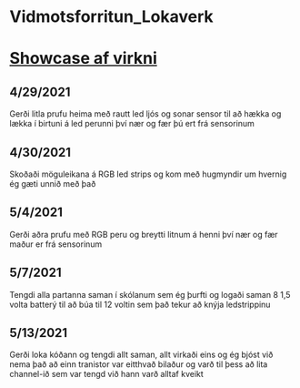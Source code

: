 # Vidmotsforritun_Lokaverk

<h1> <a href="https://youtu.be/On265IPyBzQ">Showcase af virkni</a> </h1>

<h2> 4/29/2021 </h2>
 
 <p> Gerði litla prufu heima með rautt led ljós og sonar sensor til að hækka og lækka í birtuni á led perunni því nær og fær þú ert frá sensorinum </p>
  
<h2> 4/30/2021 </h2>
 
 <p> Skoðaði möguleikana á RGB led strips og kom með hugmyndir um hvernig ég gæti unnið með það </p>
 
 <h2> 5/4/2021 </h2>
 	<p> Gerði aðra prufu með RGB peru og breytti litnum á henni því nær og fær maður er frá sensorinum </p>
 
 <h2> 5/7/2021 </h2>
  <p> Tengdi alla partanna saman í skólanum sem ég þurfti og logaði saman 8 1,5 volta batterý til að búa til 12 voltin sem það 
      tekur að knýja ledstrippinu </p>

 <h2> 5/13/2021 </h2>
  <p> Gerði loka kóðann og tengdi allt saman, allt virkaði eins og ég bjóst við nema það að einn tranistor var eitthvað bilaður og varð til þess að
      lita channel-ið sem var tengd við hann varð alltaf kveikt </p>
  
  
 
